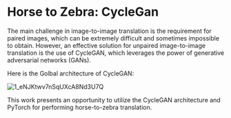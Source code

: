 # Horse to Zebra: CycleGan
The main challenge in image-to-image translation is the requirement for paired images, which can be extremely difficult and sometimes impossible to obtain. However, an effective solution for unpaired image-to-image translation is the use of CycleGAN, which leverages the power of generative adversarial networks (GANs).

Here is the Golbal architecture of CycleGAN:

![1_eNJKtwv7nSqUXcA8Nd3U7Q](https://github.com/ELGHAZI-85/Horse-to-Zebra-CycleGan-/assets/85625650/afdcb96d-1c73-4407-bfde-1bd4cc90ee3f)

This work presents an opportunity to utilize the CycleGAN architecture and PyTorch for performing horse-to-zebra translation.
